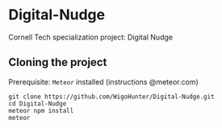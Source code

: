 # Digital-Nudge
Cornell Tech specialization project: Digital Nudge

## Cloning the project
Prerequisite: `Meteor` installed (instructions @meteor.com)

```
git clone https://github.com/WigoHunter/Digital-Nudge.git
cd Digital-Nudge
meteor npm install
meteor
```
